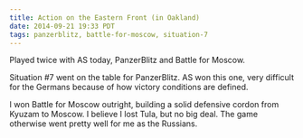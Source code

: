```yaml
---
title: Action on the Eastern Front (in Oakland)
date: 2014-09-21 19:33 PDT
tags: panzerblitz, battle-for-moscow, situation-7
---
```


Played twice with AS today, PanzerBlitz and Battle for Moscow.

Situation #7 went on the table for PanzerBlitz. AS won this one, very
difficult for the Germans because of how victory conditions are defined.

I won Battle for Moscow outright, building a solid defensive cordon from
Kyuzam to Moscow. I believe I lost Tula, but no big deal. The game
otherwise went pretty well for me as the Russians.
